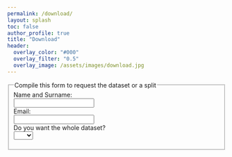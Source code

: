 ```yaml
---
permalink: /download/
layout: splash
toc: false
author_profile: true
title: "Download"
header:
  overlay_color: "#000"
  overlay_filter: "0.5"
  overlay_image: /assets/images/download.jpg
---
```


<script>
function myFunction() {
  var x = document.getElementById("mySelect").value;
  if (x == "yes"){
    document.getElementById("ifYes").style.display = "none";
  }else{
  document.getElementById("ifYes").style.display = "block";
  }
}
</script>


<form action="mailto:someone@example.com" method="post" enctype="text/plain">
  <fieldset>
    <legend>Compile this form to request the dataset or a split</legend>
    <label for="name">Name and Surname:</label><br>
    <input type="text" id="name"><br>
    <label for="email">Email:</label><br>
    <input type="email" id="email"><br>
    Do you want the whole dataset?<br>
    <select id="mySelect" onchange="myFunction();">
        <option value=""></option>
        <option value="yes">Yes</option>
        <option value="no">No</option>
    </select>
    <p id="demo"></p>
    <div id="ifYes" style="display: none;">
        <p>Create your own scenario</p>
        <div style="width:100%; height:100%;">
            <div id="left_portion" align="center"  style="float:left; width:33%; height:100%">
                <label for="towns">Choose the town:</label><br>
                <select name="towns">
                    <option value="town01">Town01</option>
                    <option value="town02">Town02</option>
                    <option value="town03">Town03</option>
                    <option value="town04">Town04</option>
                    <option value="town05">Town05</option>
                    <option value="town06">Town06</option>
                    <option value="town07">Town07</option>
                </select>
            </div>
            <div id="scroller" align="center" style="width:33%; height:100%; float:left">
                <label for="towns">Choose the town:</label><br>
                <select name="towns">
                    <option value="town01">Town01</option>
                    <option value="town02">Town02</option>
                    <option value="town03">Town03</option>
                    <option value="town04">Town04</option>
                    <option value="town05">Town05</option>
                    <option value="town06">Town06</option>
                    <option value="town07">Town07</option>
                </select>
            </div>
            <div id="right_portion" align="center" style="float:right; width:33%; height:100%">
            <label for="towns">Choose the town:</label><br>
                <select name="towns">
                    <option value="town01">Town01</option>
                    <option value="town02">Town02</option>
                    <option value="town03">Town03</option>
                    <option value="town04">Town04</option>
                    <option value="town05">Town05</option>
                    <option value="town06">Town06</option>
                    <option value="town07">Town07</option>
                </select>
            </div>
        </div>
    </div>
  </fieldset>
</form>

